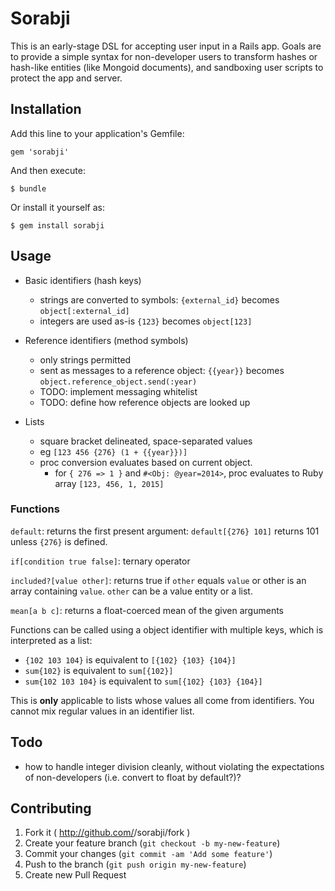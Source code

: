# Sorabji

This is an early-stage DSL for accepting user input in a Rails app. Goals are to provide a simple syntax for non-developer users to transform hashes or hash-like entities (like Mongoid documents), and sandboxing user scripts to protect the app and server.

## Installation

Add this line to your application's Gemfile:

    gem 'sorabji'

And then execute:

    $ bundle

Or install it yourself as:

    $ gem install sorabji

## Usage

- Basic identifiers (hash keys)
  - strings are converted to symbols: `{external_id}` becomes `object[:external_id]`
  - integers are used as-is `{123}` becomes `object[123]`

- Reference identifiers (method symbols)
  - only strings permitted
  - sent as messages to a reference object: `{{year}}` becomes `object.reference_object.send(:year)`
  - TODO: implement messaging whitelist
  - TODO: define how reference objects are looked up

- Lists
  - square bracket delineated, space-separated values
  - eg `[123 456 {276} (1 + {{year}})]`
  - proc conversion evaluates based on current object.
    - for `{ 276 => 1 }` and `#<Obj: @year=2014>`, proc evaluates to Ruby array `[123, 456, 1, 2015]`

### Functions

  `default`: returns the first present argument:
  `default[{276} 101]` returns 101 unless `{276}` is defined.

  `if[condition true false]`: ternary operator

  `included?[value other]`: returns true if `other` equals `value` or other is an array containing `value`. `other` can be a value entity or a list.

  `mean[a b c]`: returns a float-coerced mean of the given arguments

  Functions can be called using a object identifier with multiple keys, which is interpreted as a list:

  - `{102 103 104}` is equivalent to `[{102} {103} {104}]`
  - `sum{102}` is equivalent to `sum[{102}]`
  - `sum{102 103 104}` is equivalent to `sum[{102} {103} {104}]`

  This is **only** applicable to lists whose values all come from identifiers. You cannot mix regular values in an identifier list.




## Todo

- how to handle integer division cleanly, without violating the expectations of non-developers (i.e. convert to float by default?)?


## Contributing

1. Fork it ( http://github.com/<my-github-username>/sorabji/fork )
2. Create your feature branch (`git checkout -b my-new-feature`)
3. Commit your changes (`git commit -am 'Add some feature'`)
4. Push to the branch (`git push origin my-new-feature`)
5. Create new Pull Request
